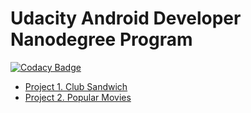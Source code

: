 # Udacity Android Developer Nanodegree Program

[![Codacy Badge](https://api.codacy.com/project/badge/Grade/5dcd677470d241dd8c0f4a58b5424a85)](https://app.codacy.com/manual/aguedagg/nanodegree-ud851?utm_source=github.com&utm_medium=referral&utm_content=aguedagg/nanodegree-ud851&utm_campaign=Badge_Grade_Dashboard)

* [Project 1. Club Sandwich](club-sandwich)
* [Project 2. Popular Movies](popular-movies)


